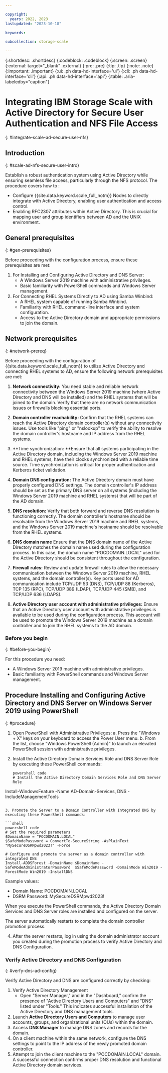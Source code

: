 ```yaml
---

copyright:
  years: 2022, 2023
lastupdated: "2023-10-18"

keywords: 

subcollection: storage-scale

---
```


{:shortdesc: .shortdesc}
{:codeblock: .codeblock}
{:screen: .screen}
{:external: target="_blank" .external}
{:pre: .pre}
{:tip: .tip}
{:note: .note}
{:important: .important}
{:ui: .ph data-hd-interface='ui'}
{:cli: .ph data-hd-interface='cli'}
{:api: .ph data-hd-interface='api'}
{:table: .aria-labeledby="caption"}
 
#  Integrating IBM Storage Scale with Active Directory for Secure User Authentication and NFS File Access 
{: #integrate-scale-ad-secure-user-nfs}

## Introduction
{: #scale-ad-nfs-secure-user-intro}

Establish a robust authentication system using Active Directory while ensuring seamless file access, particularly through the NFS protocol. 
The procedure covers how to :
* Configure {{site.data.keyword.scale_full_notm}} Nodes to directly integrate with Active Directory, enabling user authentication and access control.
* Enabling RFC2307 attributes within Active Directory. This is crucial for mapping user and group identifiers between AD and the UNIX environment.

## General prerequisites
{: #gen-prerequisites}

Before proceeding with the configuration process, ensure these prerequisites are met:

1.	For Installing and Configuring Active Directory and DNS Server:
	*  A Windows Server 2019 machine with administrative privileges.
	*  Basic familiarity with PowerShell commands and Windows Server management.
2.	For Connecting RHEL Systems Directly to AD using Samba Winbind:
	*  A RHEL system capable of running Samba Winbind.
	*  Familiarity with RHEL command-line interface and system configuration.
	*  Access to the Active Directory domain and appropriate permissions to join the domain.

## Network prerequisites
{: #network-prereq}

Before proceeding with the configuration of {{site.data.keyword.scale_full_notm}} to utilize Active Directory and connecting RHEL systems to AD, ensure the following network prerequisites are met:

1.	**Network connectivity:** You need stable and reliable network connectivity between the Windows Server 2019 machine (where Active Directory and DNS will be installed) and the RHEL systems that will be joined to the domain. Verify that there are no network communication issues or firewalls blocking essential ports.

2.	**Domain controller reachability:** Confirm that the RHEL systems can reach the Active Directory domain controller(s) without any connectivity issues. Use tools like "ping" or "nslookup" to verify the ability to resolve the domain controller's hostname and IP address from the RHEL systems.

3.	**Time synchronization: **Ensure that all systems participating in the Active Directory domain, including the Windows Server 2019 machine and RHEL systems, have their clocks synchronized with a reliable time source. Time synchronization is critical for proper authentication and Kerberos ticket validation.

4.	**Domain DNS configuration:** The Active Directory domain must have properly configured DNS settings. The domain controller's IP address should be set as the primary DNS server on all systems (including the Windows Server 2019 machine and RHEL systems) that will be part of the AD domain.

5.	**DNS resolution:** Verify that both forward and reverse DNS resolution is functioning correctly. The domain controller's hostname should be resolvable from the Windows Server 2019 machine and RHEL systems, and the Windows Server 2019 machine's hostname should be resolvable from the RHEL systems.

6.	**DNS domain name** Ensure that the DNS domain name of the Active Directory matches the domain name used during the configuration process. In this case, the domain name "POCDOMAIN.LOCAL" used for the Active Directory should be consistent throughout the configuration.

7.	**Firewall rules:**  Review and update firewall rules to allow the necessary communication between the Windows Server 2019 machine, RHEL systems, and the domain controller(s). Key ports used for AD communication include TCP/UDP 53 (DNS), TCP/UDP 88 (Kerberos), TCP 135 (RPC), TCP/UDP 389 (LDAP), TCP/UDP 445 (SMB), and TCP/UDP 636 (LDAPS).

8.	**Active Directory user account with administrative privileges:**  Ensure that an Active Directory user account with administrative privileges is available to be used during the configuration process. This account will be used to promote the Windows Server 2019 machine as a domain controller and to join the RHEL systems to the AD domain.

### Before you begin
{: #before-you-begin}   

For this procedure you need:
* A Windows Server 2019 machine with administrative privileges.
* Basic familiarity with PowerShell commands and Windows Server management.

## Procedure Installing and Configuring Active Directory and DNS Server on Windows Server 2019 using PowerShell
{: #procedure}

1. Open PowerShell with Administrative Privileges:
    a.  Press the "Windows + X" keys on your keyboard to access the Power User menu.
    b.  From the list, choose "Windows PowerShell (Admin)" to launch an elevated PowerShell session with administrative privileges.

2. Install the Active Directory Domain Services Role and DNS Server Role by executing these PowerShell commands:

   ```shell
   powershell code
   # Install the Active Directory Domain Services Role and DNS Server Role
Install-WindowsFeature -Name AD-Domain-Services, DNS -IncludeManagementTools
   ```

3. Promote the Server to a Domain Controller with Integrated DNS by executing these PowerShell commands:

   ```shell
   powershell code
   # Set the required parameters
   $DomainName = "POCDOMAIN.LOCAL"
   $SafeModePassword = ConvertTo-SecureString -AsPlainText "MySecureDSRMpwd2023!" -Force

   # Configure and promote the server as a domain controller with integrated DNS
   Install-ADDSForest -DomainName $DomainName -SafeModeAdministratorPassword  $SafeModePassword -DomainMode Win2019 -ForestMode Win2019 -InstallDNS
   ```
 
   Example values:
   *  Domain Name: POCDOMAIN.LOCAL
   *  DSRM Password: MySecureDSRMpwd2023!

   When you execute the PowerShell commands, the Active Directory Domain Services and DNS Server roles are installed and configured on the server.

   The server automatically restarts to complete the domain controller promotion process.

4.  After the server restarts, log in using the domain administrator account you created during the promotion process to verify Active Directory and DNS Configuration.

### Verify Active Directory and DNS Configuration
{: #verfy-dns-ad-config}

Verify Active Directory and DNS are configured correctly by checking:

1. Verify Active Directory Management
   * Open "Server Manager," and in the "Dashboard," confirm the presence of "Active Directory Users and Computers" and "DNS" listed under "Tools." This indicates successful installation of the Active Directory and DNS management tools.
2. Launch **Active Directory Users and Computers** to manage user accounts, groups, and organizational units (OUs) within the domain.
3. Access **DNS Manage**r to manage DNS zones and records for the domain.
4. On a client machine within the same network, configure the DNS settings to point to the IP address of the newly promoted domain controller.
5.  Attempt to join the client machine to the "POCDOMAIN.LOCAL" domain. A successful connection confirms proper DNS resolution and functional Active Directory domain services.

